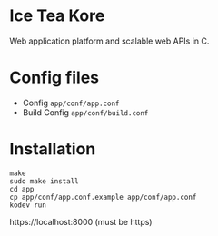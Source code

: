 # Ice Tea Kore
Web application platform and scalable web APIs in C.

# Config files
- Config `app/conf/app.conf`
- Build Config `app/conf/build.conf`

# Installation
```shell
make
sudo make install
cd app
cp app/conf/app.conf.example app/conf/app.conf
kodev run
```
https://localhost:8000 (must be https)
